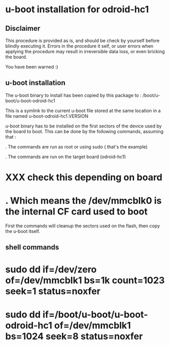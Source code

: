 # u-boot installation for odroid-hc1

## Disclaimer

This procedure is provided as is, and should be check by yourself before
blindly executing it. Errors in the procedure it self, or user errors when
applying the procedure may result in irreversible data loss, or even bricking
the board.

You have been warned :)

## u-boot installation

The u-boot binary to install has been copied by this package to :
/boot/u-boot/u-boot-odroid-hc1

This is a symlink to the current u-boot file stored at the same location in a
file named u-boot-odroid-hc1.VERSION

u-boot binary has to be installed on the first sectors of the device used by 
the board to boot. This can be done by the following commands, assuming that :

. The commands are run as root or using sudo ( that's the example)

. The commands are run on the target board (odroid-hc1)

# XXX check this depending on board 
# . Which means the /dev/mmcblk0 is the internal CF card used to boot

First the commands will cleanup the sectors used on the flash, then copy the
u-boot itself.

 
## shell commands

# sudo dd if=/dev/zero of=/dev/mmcblk1 bs=1k count=1023 seek=1 status=noxfer
# sudo dd if=/boot/u-boot/u-boot-odroid-hc1 of=/dev/mmcblk1 bs=1024 seek=8 status=noxfer
